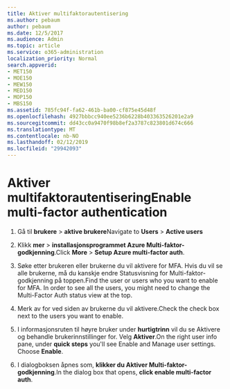 ```yaml
---
title: Aktiver multifaktorautentisering
ms.author: pebaum
author: pebaum
ms.date: 12/5/2017
ms.audience: Admin
ms.topic: article
ms.service: o365-administration
localization_priority: Normal
search.appverid:
- MET150
- MOE150
- MEW150
- MED150
- MOP150
- MBS150
ms.assetid: 785fc94f-fa62-461b-ba00-cf875e45d48f
ms.openlocfilehash: 4927bbbcc940ee5236b6228b403363526201e2a9
ms.sourcegitcommit: dd43cc0a9470f98b8ef2a3787c823801d674c666
ms.translationtype: MT
ms.contentlocale: nb-NO
ms.lasthandoff: 02/12/2019
ms.locfileid: "29942093"
---
```

# <a name="enable-multi-factor-authentication"></a><span data-ttu-id="99fb2-102">Aktiver multifaktorautentisering</span><span class="sxs-lookup"><span data-stu-id="99fb2-102">Enable multi-factor authentication</span></span>

1. <span data-ttu-id="99fb2-103">Gå til **brukere** \> **aktive brukere**</span><span class="sxs-lookup"><span data-stu-id="99fb2-103">Navigate to **Users** \> **Active users**</span></span>
    
2. <span data-ttu-id="99fb2-104">Klikk **mer** \> **installasjonsprogrammet Azure Multi-faktor-godkjenning**.</span><span class="sxs-lookup"><span data-stu-id="99fb2-104">Click **More** \> **Setup Azure multi-factor auth**.</span></span> 
    
3. <span data-ttu-id="99fb2-p101">Søke etter brukeren eller brukerne du vil aktivere for MFA. Hvis du vil se alle brukerne, må du kanskje endre Statusvisning for Multi-faktor-godkjenning på toppen.</span><span class="sxs-lookup"><span data-stu-id="99fb2-p101">Find the user or users who you want to enable for MFA. In order to see all the users, you might need to change the Multi-Factor Auth status view at the top.</span></span>
    
4. <span data-ttu-id="99fb2-107">Merk av for ved siden av brukerne du vil aktivere.</span><span class="sxs-lookup"><span data-stu-id="99fb2-107">Check the check box next to the users you want to enable.</span></span>
    
5.  <span data-ttu-id="99fb2-p102">I informasjonsruten til høyre bruker under **hurtigtrinn** vil du se Aktivere og behandle brukerinnstillinger for. Velg **Aktiver**.</span><span class="sxs-lookup"><span data-stu-id="99fb2-p102">On the right user info pane, under **quick steps** you'll see Enable and Manage user settings. Choose **Enable**.</span></span> 
    
6. <span data-ttu-id="99fb2-110">I dialogboksen åpnes som, **klikker du Aktiver Multi-faktor-godkjenning**.</span><span class="sxs-lookup"><span data-stu-id="99fb2-110">In the dialog box that opens, **click enable multi-factor auth**.</span></span> 
    

